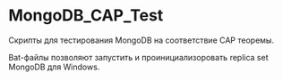 # MongoDB_CAP_Test
Скрипты для тестирования MongoDB на соответствие CAP теоремы.

Bat-файлы позволяют запустить и проинициализоровать replica set MongoDB для Windows.
